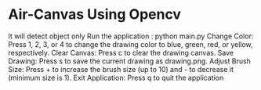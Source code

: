 # Air-Canvas Using Opencv
It will detect object only
Run the application : python main.py
Change Color: Press 1, 2, 3, or 4 to change the drawing color to blue, green, red, or yellow, respectively.
Clear Canvas: Press c to clear the drawing canvas.
Save Drawing: Press s to save the current drawing as drawing.png.
Adjust Brush Size: Press + to increase the brush size (up to 10) and - to decrease it (minimum size is 1).
Exit Application: Press q to quit the application
